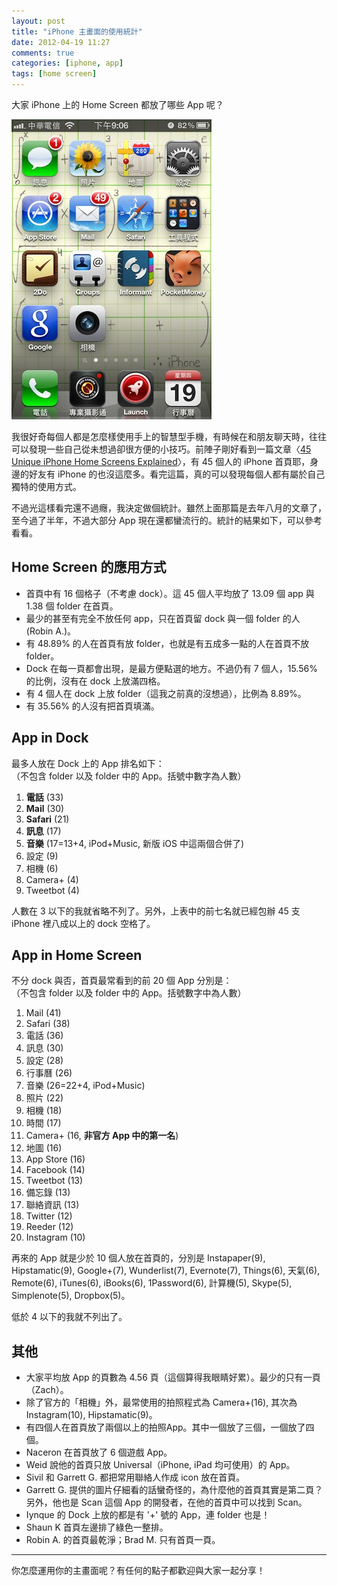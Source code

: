 ```yaml
---
layout: post
title: "iPhone 主畫面的使用統計"
date: 2012-04-19 11:27
comments: true
categories: [iphone, app]
tags: [home screen]
---
```


大家 iPhone 上的 Home Screen 都放了哪些 App 呢？

![My iPhone Home Screen](/images/2012/2012-04-19-my-iphone-home-screen.jpg)

我很好奇每個人都是怎麼樣使用手上的智慧型手機，有時候在和朋友聊天時，往往可以發現一些自己從未想過卻很方便的小技巧。前陣子剛好看到一篇文章〈[45 Unique iPhone Home Screens Explained][appstorm]〉，有 45 個人的 iPhone 首頁耶，身邊的好友有 iPhone 的也沒這麼多。看完這篇，真的可以發現每個人都有屬於自己獨特的使用方式。

不過光這樣看完還不過癮，我決定做個統計。雖然上面那篇是去年八月的文章了，至今過了半年，不過大部分 App 現在還都蠻流行的。統計的結果如下，可以參考看看。

## Home Screen 的應用方式

- 首頁中有 16 個格子（不考慮 dock）。這 45 個人平均放了 13.09 個 app 與 1.38 個 folder 在首頁。
- 最少的甚至有完全不放任何 app，只在首頁留 dock 與一個 folder 的人 (Robin A.)。
- 有 48.89% 的人在首頁有放 folder，也就是有五成多一點的人在首頁不放 folder。
- Dock 在每一頁都會出現，是最方便點選的地方。不過仍有 7 個人，15.56% 的比例，沒有在 dock 上放滿四格。
- 有 4 個人在 dock 上放 folder（這我之前真的沒想過），比例為 8.89%。
- 有 35.56% 的人沒有把首頁填滿。

## App in Dock

最多人放在 Dock 上的 App 排名如下：  
（不包含 folder 以及 folder 中的 App。括號中數字為人數）

1. **電話** (33)
2. **Mail** (30)
3. **Safari** (21)
4. **訊息** (17)
4. **音樂** (17=13+4, iPod+Music, 新版 iOS 中這兩個合併了)
6. 設定 (9)
7. 相機 (6)
8. Camera+ (4)
8. Tweetbot (4)

人數在 3 以下的我就省略不列了。另外，上表中的前七名就已經包辦 45 支 iPhone 裡八成以上的 dock 空格了。

## App in Home Screen

不分 dock 與否，首頁最常看到的前 20 個 App 分別是：  
（不包含 folder 以及 folder 中的 App。括號數字中為人數）

1. Mail (41)
2. Safari (38)
3. 電話 (36)
4. 訊息 (30)
5. 設定 (28)
6. 行事曆 (26)
7. 音樂 (26=22+4, iPod+Music)
8. 照片 (22)
9. 相機 (18)
10. 時間 (17)
11. Camera+ (16, **非官方 App 中的第一名**)
12. 地圖 (16)
13. App Store (16)
14. Facebook (14)
15. Tweetbot (13)
16. 備忘錄 (13)
17. 聯絡資訊 (13)
18. Twitter (12)
19. Reeder (12)
20. Instagram (10)

再來的 App 就是少於 10 個人放在首頁的，分別是 Instapaper(9), Hipstamatic(9), Google+(7), Wunderlist(7), Evernote(7), Things(6), 天氣(6), Remote(6), iTunes(6), iBooks(6), 1Password(6), 計算機(5), Skype(5), Simplenote(5), Dropbox(5)。

低於 4 以下的我就不列出了。

## 其他

- 大家平均放 App 的頁數為 4.56 頁（這個算得我眼睛好累）。最少的只有一頁（Zach）。
- 除了官方的「相機」外，最常使用的拍照程式為 Camera+(16), 其次為 Instagram(10), Hipstamatic(9)。
- 有四個人在首頁放了兩個以上的拍照App。其中一個放了三個，一個放了四個。
- Naceron 在首頁放了 6 個遊戲 App。
- Weid 說他的首頁只放 Universal（iPhone, iPad 均可使用）的 App。
- Sivil 和 Garrett G. 都把常用聯絡人作成 icon 放在首頁。
- Garrett G. 提供的圖片仔細看的話蠻奇怪的，為什麼他的首頁其實是第二頁？另外，他也是 Scan 這個 App 的開發者，在他的首頁中可以找到 Scan。
- Iynque 的 Dock 上放的都是有 '+' 號的 App，連 folder 也是！
- Shaun K 首頁左邊排了綠色一整排。
- Robin A. 的首頁最乾淨；Brad M. 只有首頁一頁。

----

你怎麼運用你的主畫面呢？有任何的點子都歡迎與大家一起分享！

[appstorm]: http://iphone.appstorm.net/roundups/lifestyle-roundups/45-iphone-home-screens/